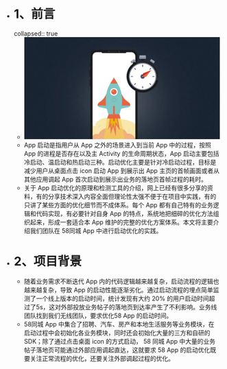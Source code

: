 - # 1、前言
  collapsed:: true
	- ![image.png](../assets/image_1684426907918_0.png)
	- App 启动是指用户从 App 之外的场景进入到当前 App 中的过程，按照 App 的进程是否存在以及主 Activity 的生命周期状态，App 启动主要包括冷启动、温启动和热启动三种。启动优化主要是针对冷启动过程，目标是减少用户从桌面点击 icon 启动 App 到展示出 App 主页的首帧画面或者从其他应用调起 App 首次启动到展示出业务的落地页首帧过程的耗时。
	- 关于 App 启动优化的原理和检测工具的介绍，网上已经有很多分享的资料，有的分享技术深入内容全面但理论性太强不便于在项目中实践，有的只讲了某些方面的优化细节而不成体系。每个 App 都有自己特有的业务逻辑和代码实现，有必要针对自身 App 的特点，系统地把细碎的优化方法组织起来，形成一套适合本 App 维护的完整的优化方案体系。本文将主要介绍我们团队在 58同城 App 中进行启动优化的实践。
- # 2、项目背景
	- 随着业务需求不断迭代 App 内的代码逻辑越来越复杂，启动流程的逻辑也越来越复杂，导致 App 的启动性能逐渐劣化。通过启动流程的埋点简单监测了一个线上版本的启动时间，统计发现有大约 20% 的用户启动时间超过了5s，这对外部投放业务帖子的落地页到达率产生了不利影响。业务线团队找到我们无线团队，要求优化58 App 的启动时间。
	- 58同城 App 中集合了招聘、汽车、房产和本地生活服务等业务模块，在启动过程中会初始化各业务模块，同时还会初始化大量的三方和自研的 SDK；除了通过点击桌面 icon 的方式启动， 58 同城 App 中大量的业务帖子落地页可能通过外部应用调起直达，这就要求 58 App 的启动优化既要关注正常流程的优化，还要关注外部调起过程的优化。